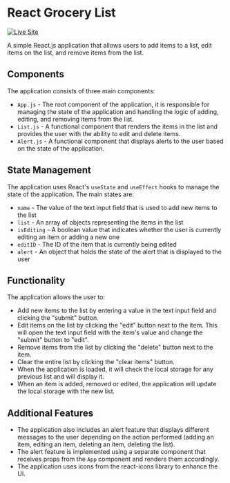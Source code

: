 # React Grocery List

[![Live Site](https://img.shields.io/badge/view_live_site-1DA1F2?style=for-the-badge&logoColor=white)](https://grocery-bud.andrejarboe.com/)

A simple React.js application that allows users to add items to a list, edit items on the list, and remove items from the list. 

## Components
The application consists of three main components: 
- `App.js` - The root component of the application, it is responsible for managing the state of the application and handling the logic of adding, editing, and removing items from the list.
- `List.js` - A functional component that renders the items in the list and provides the user with the ability to edit and delete items.
- `Alert.js` - A functional component that displays alerts to the user based on the state of the application.

## State Management
The application uses React's `useState` and `useEffect` hooks to manage the state of the application. The main states are:
- `name` - The value of the text input field that is used to add new items to the list
- `list` - An array of objects representing the items in the list
- `isEditing` - A boolean value that indicates whether the user is currently editing an item or adding a new one
- `editID` - The ID of the item that is currently being edited
- `alert` - An object that holds the state of the alert that is displayed to the user

## Functionality
The application allows the user to:
- Add new items to the list by entering a value in the text input field and clicking the "submit" button.
- Edit items on the list by clicking the "edit" button next to the item. This will open the text input field with the item's value and change the "submit" button to "edit".
- Remove items from the list by clicking the "delete" button next to the item.
- Clear the entire list by clicking the "clear items" button.
- When the application is loaded, it will check the local storage for any previous list and will display it.
- When an item is added, removed or edited, the application will update the local storage with the new list.

## Additional Features
- The application also includes an alert feature that displays different messages to the user depending on the action performed (adding an item, editing an item, deleting an item, deleting the list).
- The alert feature is implemented using a separate component that receives props from the `App` component and renders them accordingly.
- The application uses icons from the react-icons library to enhance the UI.
